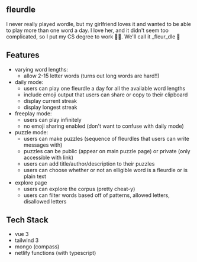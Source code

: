 ## fleurdle

I never really played wordle, but my girlfriend loves it and wanted to be able to play more than one word a day. I love her, and it didn't seem too complicated, so I put my CS degree to work 👩‍💻. We'll call it \_fleur_dle 🌻

## Features

- varying word lengths:
  - allow 2-15 letter words (turns out long words are hard!!)
- daily mode:
  - users can play one fleurdle a day for all the available word lengths
  - include emoji output that users can share or copy to their clipboard
  - display current streak
  - display longest streak
- freeplay mode:
  - users can play infinitely
  - no emoji sharing enabled (don't want to confuse with daily mode)
- puzzle mode:
  - users can make puzzles (sequence of fleurdles that users can write messages with)
  - puzzles can be public (appear on main puzzle page) or private (only accessible with link)
  - users can add title/author/description to their puzzles
  - users can choose whether or not an elligible word is a fleurdle or is plain text
- explore page
  - users can explore the corpus (pretty cheat-y)
  - users can filter words based off of patterns, allowed letters, disallowed letters

## Tech Stack

- vue 3
- tailwind 3
- mongo (compass)
- netlify functions (with typescript)
